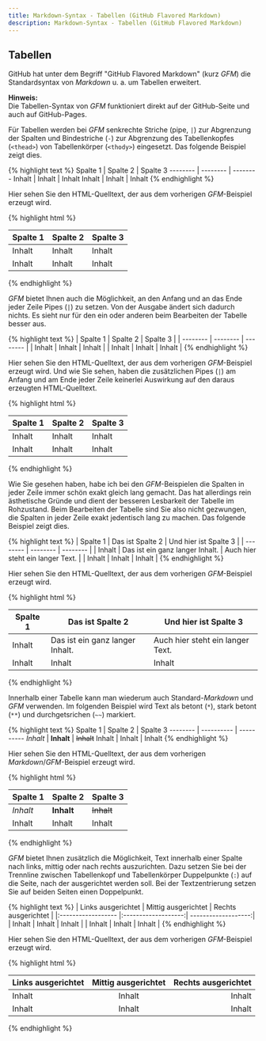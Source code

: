 ```yaml
---
title: Markdown-Syntax - Tabellen (GitHub Flavored Markdown)
description: Markdown-Syntax - Tabellen (GitHub Flavored Markdown)
---
```


## Tabellen

GitHub hat unter dem Begriff "GitHub Flavored Markdown" (kurz *GFM*) die Standardsyntax von *Markdown* u. a. um Tabellen erweitert. 

**Hinweis:**  
Die Tabellen-Syntax von *GFM* funktioniert direkt auf der GitHub-Seite und auch auf GitHub-Pages.

Für Tabellen werden bei *GFM* senkrechte Striche (pipe, `|`) zur Abgrenzung der Spalten und Bindestriche (`-`) zur Abgrenzung des Tabellenkopfes (`<thead>`) von Tabellenkörper (`<thody>`) eingesetzt. Das folgende Beispiel zeigt dies.

{% highlight text %}
Spalte 1 | Spalte 2 | Spalte 3
-------- | -------- | --------
Inhalt   | Inhalt   | Inhalt
Inhalt   | Inhalt   | Inhalt
{% endhighlight %}

Hier sehen Sie den HTML-Quelltext, der aus dem vorherigen *GFM*-Beispiel erzeugt wird.

{% highlight html %}
<table>
  <thead>
    <tr>
      <th>Spalte 1</th>
      <th>Spalte 2</th>
      <th>Spalte 3</th>
    </tr>
  </thead>
  <tbody>
    <tr>
      <td>Inhalt</td>
      <td>Inhalt</td>
      <td>Inhalt</td>
    </tr>
    <tr>
      <td>Inhalt</td>
      <td>Inhalt</td>
      <td>Inhalt</td>
    </tr>
  </tbody>
</table>
{% endhighlight %}

*GFM* bietet Ihnen auch die Möglichkeit, an den Anfang und an das Ende jeder Zeile Pipes (`|`) zu setzen. Von der Ausgabe ändert sich dadurch nichts. Es sieht nur für den ein oder anderen beim Bearbeiten der Tabelle besser aus.

{% highlight text %}
| Spalte 1 | Spalte 2 | Spalte 3 |
| -------- | -------- | -------- |
| Inhalt   | Inhalt   | Inhalt   |
| Inhalt   | Inhalt   | Inhalt   |
{% endhighlight %}

Hier sehen Sie den HTML-Quelltext, der aus dem vorherigen *GFM*-Beispiel erzeugt wird. Und wie Sie sehen, haben die zusätzlichen Pipes (`|`) am Anfang und am Ende jeder Zeile keinerlei Auswirkung auf den daraus erzeugten HTML-Quelltext.

{% highlight html %}
<table>
  <thead>
    <tr>
      <th>Spalte 1</th>
      <th>Spalte 2</th>
      <th>Spalte 3</th>
    </tr>
  </thead>
  <tbody>
    <tr>
      <td>Inhalt</td>
      <td>Inhalt</td>
      <td>Inhalt</td>
    </tr>
    <tr>
      <td>Inhalt</td>
      <td>Inhalt</td>
      <td>Inhalt</td>
    </tr>
  </tbody>
</table>
{% endhighlight %}

Wie Sie gesehen haben, habe ich bei den *GFM*-Beispielen die Spalten in jeder Zeile immer schön exakt gleich lang gemacht. Das hat allerdings rein ästhetische Gründe und dient der besseren Lesbarkeit der Tabelle im Rohzustand. Beim Bearbeiten der Tabelle sind Sie also nicht gezwungen, die Spalten in jeder Zeile exakt jedentisch lang zu machen. Das folgende Beispiel zeigt dies.

{% highlight text %}
| Spalte 1 | Das ist Spalte 2 | Und hier ist Spalte 3 |
| -------- | -------- | -------- |
| Inhalt | Das ist ein ganz langer Inhalt. | Auch hier steht ein langer Text. |
| Inhalt | Inhalt | Inhalt |
{% endhighlight %}

Hier sehen Sie den HTML-Quelltext, der aus dem vorherigen *GFM*-Beispiel erzeugt wird.

{% highlight html %}
<table>
  <thead>
    <tr>
      <th>Spalte 1</th>
      <th>Das ist Spalte 2</th>
      <th>Und hier ist Spalte 3</th>
    </tr>
  </thead>
  <tbody>
    <tr>
      <td>Inhalt</td>
      <td>Das ist ein ganz langer Inhalt.</td>
      <td>Auch hier steht ein langer Text.</td>
    </tr>
    <tr>
      <td>Inhalt</td>
      <td>Inhalt</td>
      <td>Inhalt</td>
    </tr>
  </tbody>
</table>
{% endhighlight %}

Innerhalb einer Tabelle kann man wiederum auch Standard-*Markdown* und *GFM* verwenden. Im folgenden Beispiel wird Text als betont (`*`), stark betont (`**`) und durchgetsrichen (`~~`) markiert.

{% highlight text %}
Spalte 1 | Spalte 2   | Spalte 3
-------- | ---------- | ----------
*Inhalt* | **Inhalt** | ~~Inhalt~~
Inhalt   | Inhalt     | Inhalt
{% endhighlight %}

Hier sehen Sie den HTML-Quelltext, der aus dem vorherigen *Markdown*/*GFM*-Beispiel erzeugt wird.

{% highlight html %}
<table>
  <thead>
    <tr>
      <th>Spalte 1</th>
      <th>Spalte 2</th>
      <th>Spalte 3</th>
    </tr>
  </thead>
  <tbody>
    <tr>
      <td><em>Inhalt</em></td>
      <td><strong>Inhalt</strong></td>
      <td><del>Inhalt</del></td>
    </tr>
    <tr>
      <td>Inhalt</td>
      <td>Inhalt</td>
      <td>Inhalt</td>
    </tr>
  </tbody>
</table>
{% endhighlight %}

*GFM* bietet Ihnen zusätzlich die Möglichkeit, Text innerhalb einer Spalte nach links, mittig oder nach rechts auszurichten. Dazu setzen Sie bei der Trennline zwischen Tabellenkopf und Tabellenkörper Duppelpunkte (`:`) auf die Seite, nach der ausgerichtet werden soll. Bei der Textzentrierung setzen Sie auf beiden Seiten einen Doppelpunkt.

{% highlight text %}
| Links ausgerichtet | Mittig ausgerichtet | Rechts ausgerichtet |
|:------------------ |:-------------------:| -------------------:|
| Inhalt             | Inhalt              | Inhalt              |
| Inhalt             | Inhalt              | Inhalt              |
{% endhighlight %}

Hier sehen Sie den HTML-Quelltext, der aus dem vorherigen *GFM*-Beispiel erzeugt wird.

{% highlight html %}
<table>
  <thead>
    <tr>
      <th style="text-align: left">Links ausgerichtet</th>
      <th style="text-align: center">Mittig ausgerichtet</th>
      <th style="text-align: right">Rechts ausgerichtet</th>
    </tr>
  </thead>
  <tbody>
    <tr>
      <td style="text-align: left">Inhalt</td>
      <td style="text-align: center">Inhalt</td>
      <td style="text-align: right">Inhalt</td>
    </tr>
    <tr>
      <td style="text-align: left">Inhalt</td>
      <td style="text-align: center">Inhalt</td>
      <td style="text-align: right">Inhalt</td>
    </tr>
  </tbody>
</table>
{% endhighlight %}
